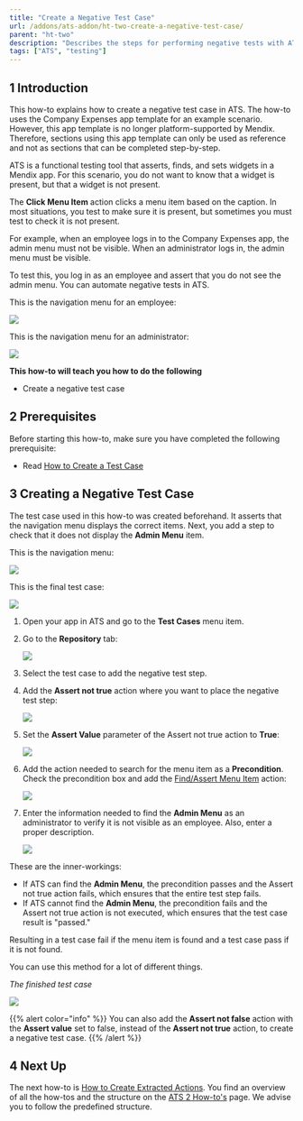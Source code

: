 ```yaml
---
title: "Create a Negative Test Case"
url: /addons/ats-addon/ht-two-create-a-negative-test-case/
parent: "ht-two"
description: "Describes the steps for performing negative tests with ATS."
tags: ["ATS", "testing"]
---
```


## 1 Introduction

This how-to explains how to create a negative test case in ATS. The how-to uses the Company Expenses app template for an example scenario. However, this app template is no longer platform-supported by Mendix. Therefore, sections using this app template can only be used as reference and not as sections that can be completed step-by-step.

ATS is a functional testing tool that asserts, finds, and sets widgets in a Mendix app. For this scenario, you do not want to know that a widget is present, but that a widget is not present.

The **Click Menu Item** action clicks a menu item based on the caption. In most situations, you test to make sure it is present, but sometimes you must test to check it is not present.

For example, when an employee logs in to the Company Expenses app, the admin menu must not be visible. When an administrator logs in, the admin menu must be visible. 

To test this, you log in as an employee and assert that you do not see the admin menu. You can automate negative tests in ATS.

This is the navigation menu for an employee:

![](/attachments/addons/ats-addon/ht/ht-two/ht-two-create-a-negative-test-case/navigation-menu-employee-company-expenses-app.png)

This is the navigation menu for an administrator:

![](/attachments/addons/ats-addon/ht/ht-two/ht-two-create-a-negative-test-case/navigation-menu-administrator-company-expenses-app.png)

**This how-to will teach you how to do the following**

* Create a negative test case

## 2 Prerequisites

Before starting this how-to, make sure you have completed the following prerequisite:

* Read [How to Create a Test Case](/addons/ats-addon/ht-two-create-a-test-case/)

## 3 Creating a Negative Test Case

The test case used in this how-to was created beforehand. It asserts that the navigation menu displays the correct items. Next, you add a step to check that it does not display the **Admin Menu** item.

This is the navigation menu:

![](/attachments/addons/ats-addon/ht/ht-two/ht-two-create-a-negative-test-case/navigation-menu-employee-company-expenses-app.png)

This is the final test case:

![](/attachments/addons/ats-addon/ht/ht-two/ht-two-create-a-negative-test-case/negative-test-case.png)

1. Open your app in ATS and go to the **Test Cases** menu item.
2.  Go to the **Repository** tab:

	![](/attachments/addons/ats-addon/ht/ht-two/ht-two-create-a-negative-test-case/go-to-repository.png)

3. Select the test case to add the negative test step.
4.  Add the **Assert not true** action where you want to place the negative test step:

	![](/attachments/addons/ats-addon/ht/ht-two/ht-two-create-a-negative-test-case/Assert_not_true_step_added.png)

5.  Set the **Assert Value** parameter of the Assert not true action to **True**:

	![](/attachments/addons/ats-addon/ht/ht-two/ht-two-create-a-negative-test-case/set-to-true.png)

6.  Add the action needed to search for the menu item as a **Precondition**. Check the precondition box and add the [Find/Assert Menu Item](/addons/ats-addon/rg-one-findassert-menu-item/) action:

	![](/attachments/addons/ats-addon/ht/ht-two/ht-two-create-a-negative-test-case/add-findassert-menu-item-as-precondition-2.png)

7.  Enter the information needed to find the **Admin Menu** as an administrator to verify it is not visible as an employee. Also, enter a proper description.

	![](/attachments/addons/ats-addon/ht/ht-two/ht-two-create-a-negative-test-case/negative-test-step-finished-2.png)

These are the inner-workings:

* If ATS can find the **Admin Menu**, the precondition passes and the Assert not true action fails, which ensures that the entire test step fails.
* If ATS cannot find the **Admin Menu**, the precondition fails and the Assert not true action is not executed, which ensures that the test case result is "passed."

Resulting in a test case fail if the menu item is found and a test case pass if it is not found. 

You can use this method for a lot of different things. 

_The finished test case_

![](/attachments/addons/ats-addon/ht/ht-two/ht-two-create-a-negative-test-case/the-finished-test-case.png)

 {{% alert color="info" %}}
You can also add the **Assert not false** action with the **Assert value** set to false, instead of the **Assert not true** action, to create a negative test case.
  {{% /alert %}}

## 4 Next Up

The next how-to is [How to Create Extracted Actions](/addons/ats-addon/ht-two-create-extracted-actions/). You find an overview of all the how-tos and the structure on the [ATS 2 How-to's](/addons/ats-addon/ht-two/) page. We advise you to follow the predefined structure.
